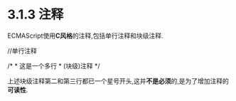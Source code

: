 # 3.1.3 注释

ECMAScript使用**C风格**的注释,包括单行注释和块级注释.

//单行注释

/*
\*    这是一个多行
\*    (块级)注释
*/

上述块级注释第二和第三行都已一个星号开头,这并**不是必须**的,是为了增加注释的**可读性**.